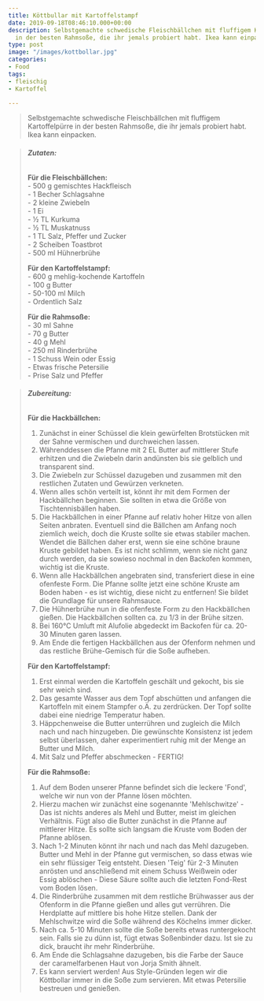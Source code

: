 ```yaml
---
title: Köttbullar mit Kartoffelstampf
date: 2019-09-18T08:46:10.000+00:00
description: Selbstgemachte schwedische Fleischbällchen mit fluffigem Kartoffelpürre
  in der besten Rahmsoße, die ihr jemals probiert habt. Ikea kann einpacken.
type: post
image: "/images/kottbollar.jpg"
categories:
- Food
tags:
- fleischig
- Kartoffel

---
```

> Selbstgemachte schwedische Fleischbällchen mit fluffigem Kartoffelpürre in der besten Rahmsoße, die ihr jemals probiert habt. Ikea kann einpacken.

> ###### **Zutaten:**
>
> **Für die Fleischbällchen:**  
> \- 500 g gemischtes Hackfleisch  
> \- 1 Becher Schlagsahne  
> \- 2 kleine Zwiebeln  
> \- 1 Ei  
> \- ½ TL Kurkuma  
> \- ½ TL Muskatnuss  
> \- 1 TL Salz, Pfeffer und Zucker  
> \- 2 Scheiben Toastbrot  
> \- 500 ml Hühnerbrühe
>
> **Für den Kartoffelstampf:**  
> \- 600 g mehlig-kochende Kartoffeln  
> \- 100 g Butter  
> \- 50-100 ml Milch  
> \- Ordentlich Salz
>
> **Für die Rahmsoße:**  
> \- 30 ml Sahne  
> \- 70 g Butter  
> \- 40 g Mehl  
> \- 250 ml Rinderbrühe  
> \- 1 Schuss Wein oder Essig  
> \- Etwas frische Petersilie  
> \- Prise Salz und Pfeffer

> ###### **Zubereitung:**
>
> **Für die Hackbällchen:**
>
> 1. Zunächst in einer Schüssel die klein gewürfelten Brotstücken mit der Sahne vermischen und durchweichen lassen.
> 2. Währenddessen die Pfanne mit 2 EL Butter auf mittlerer Stufe erhitzen und die Zwiebeln darin andünsten bis sie gelblich und transparent sind.
> 3. Die Zwiebeln zur Schüssel dazugeben und zusammen mit den restlichen Zutaten und Gewürzen verkneten.
> 4. Wenn alles schön verteilt ist, könnt ihr mit dem Formen der Hackbällchen beginnen. Sie sollten in etwa die Größe von Tischtennisbällen haben.
> 5. Die Hackbällchen in einer Pfanne auf relativ hoher Hitze von allen Seiten anbraten. Eventuell sind die Bällchen am Anfang noch ziemlich weich, doch die Kruste sollte sie etwas stabiler machen. Wendet die Bällchen daher erst, wenn sie eine schöne braune Kruste gebildet haben. Es ist nicht schlimm, wenn sie nicht ganz durch werden, da sie sowieso nochmal in den Backofen kommen, wichtig ist die Kruste.
> 6. Wenn alle Hackbällchen angebraten sind, transferiert diese in eine ofenfeste Form. Die Pfanne sollte jetzt eine schöne Kruste am Boden haben - es ist wichtig, diese nicht zu entfernen! Sie bildet die Grundlage für unsere Rahmsauce.
> 7. Die Hühnerbrühe nun in die ofenfeste Form zu den Hackbällchen gießen. Die Hackbällchen sollten ca. zu 1/3 in der Brühe sitzen.
> 8. Bei 160°C Umluft mit Alufolie abgedeckt im Backofen für ca. 20-30 Minuten garen lassen.
> 9. Am Ende die fertigen Hackbällchen aus der Ofenform nehmen und das restliche Brühe-Gemisch für die Soße aufheben.
>
> **Für den Kartoffelstampf:**
>
> 1. Erst einmal werden die Kartoffeln geschält und gekocht, bis sie sehr weich sind.
> 2. Das gesamte Wasser aus dem Topf abschütten und anfangen die Kartoffeln mit einem Stampfer o.Ä. zu zerdrücken. Der Topf sollte dabei eine niedrige Temperatur haben.
> 3. Häppchenweise die Butter unterrühren und zugleich die Milch nach und nach hinzugeben. Die gewünschte Konsistenz ist jedem selbst überlassen, daher experimentiert ruhig mit der Menge an Butter und Milch.
> 4. Mit Salz und Pfeffer abschmecken - FERTIG!
>
> **Für die Rahmsoße:**
>
> 1. Auf dem Boden unserer Pfanne befindet sich die leckere 'Fond', welche wir nun von der Pfanne lösen möchten.
> 2. Hierzu machen wir zunächst eine sogenannte 'Mehlschwitze' - Das ist nichts anderes als Mehl und Butter, meist im gleichen Verhältnis. Fügt also die Butter zunächst in die Pfanne auf mittlerer Hitze. Es sollte sich langsam die Kruste vom Boden der Pfanne ablösen.
> 3. Nach 1-2 Minuten könnt ihr nach und nach das Mehl dazugeben. Butter und Mehl in der Pfanne gut vermischen, so dass etwas wie ein sehr flüssiger Teig entsteht. Diesen 'Teig' für 2-3 Minuten anrösten und anschließend mit einem Schuss Weißwein oder Essig ablöschen - Diese Säure sollte auch die letzten Fond-Rest vom Boden lösen.
> 4. Die Rinderbrühe zusammen mit dem restliche Brühwasser aus der Ofenform in die Pfanne gießen und alles gut verrühren. Die Herdplatte auf mittlere bis hohe Hitze stellen. Dank der Mehlschwitze wird die Soße während des Köchelns immer dicker.
> 5. Nach ca. 5-10 Minuten sollte die Soße bereits etwas runtergekocht sein. Falls sie zu dünn ist, fügt etwas Soßenbinder dazu. Ist sie zu dick, braucht ihr mehr Rinderbrühe.
> 6. Am Ende die Schlagsahne dazugeben, bis die Farbe der Sauce der caramelfarbenen Haut von Jorja Smith ähnelt.
> 7. Es kann serviert werden! Aus Style-Gründen legen wir die Köttbollar immer in die Soße zum servieren. Mit etwas Petersilie bestreuen und genießen.